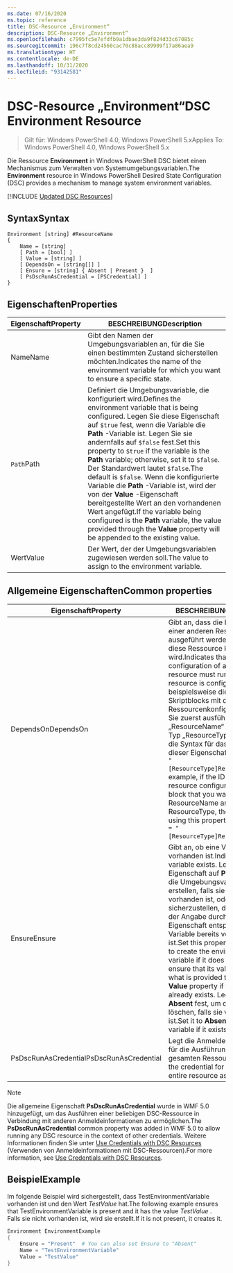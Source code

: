 ```yaml
---
ms.date: 07/16/2020
ms.topic: reference
title: DSC-Resource „Environment“
description: DSC-Resource „Environment“
ms.openlocfilehash: c7995fc5e7efdfb9a1dbae3da9f824d33c67085c
ms.sourcegitcommit: 196c7f8cd24560cac70c88acc89909f17a86aea9
ms.translationtype: HT
ms.contentlocale: de-DE
ms.lasthandoff: 10/31/2020
ms.locfileid: "93142581"
---
```

# <a name="dsc-environment-resource"></a><span data-ttu-id="f8e8d-103">DSC-Resource „Environment“</span><span class="sxs-lookup"><span data-stu-id="f8e8d-103">DSC Environment Resource</span></span>

> <span data-ttu-id="f8e8d-104">Gilt für: Windows PowerShell 4.0, Windows PowerShell 5.x</span><span class="sxs-lookup"><span data-stu-id="f8e8d-104">Applies To: Windows PowerShell 4.0, Windows PowerShell 5.x</span></span>

<span data-ttu-id="f8e8d-105">Die Ressource **Environment** in Windows PowerShell DSC bietet einen Mechanismus zum Verwalten von Systemumgebungsvariablen.</span><span class="sxs-lookup"><span data-stu-id="f8e8d-105">The **Environment** resource in Windows PowerShell Desired State Configuration (DSC) provides a mechanism to manage system environment variables.</span></span>

[!INCLUDE [Updated DSC Resources](../../../../../includes/dsc-resources.md)]

## <a name="syntax"></a><span data-ttu-id="f8e8d-106">Syntax</span><span class="sxs-lookup"><span data-stu-id="f8e8d-106">Syntax</span></span>

```Syntax
Environment [string] #ResourceName
{
    Name = [string]
    [ Path = [bool] ]
    [ Value = [string] ]
    [ DependsOn = [string[]] ]
    [ Ensure = [string] { Absent | Present }  ]
    [ PsDscRunAsCredential = [PSCredential] ]
}
```

## <a name="properties"></a><span data-ttu-id="f8e8d-107">Eigenschaften</span><span class="sxs-lookup"><span data-stu-id="f8e8d-107">Properties</span></span>

|<span data-ttu-id="f8e8d-108">Eigenschaft</span><span class="sxs-lookup"><span data-stu-id="f8e8d-108">Property</span></span> |<span data-ttu-id="f8e8d-109">BESCHREIBUNG</span><span class="sxs-lookup"><span data-stu-id="f8e8d-109">Description</span></span> |
|---|---|
|<span data-ttu-id="f8e8d-110">Name</span><span class="sxs-lookup"><span data-stu-id="f8e8d-110">Name</span></span> |<span data-ttu-id="f8e8d-111">Gibt den Namen der Umgebungsvariablen an, für die Sie einen bestimmten Zustand sicherstellen möchten.</span><span class="sxs-lookup"><span data-stu-id="f8e8d-111">Indicates the name of the environment variable for which you want to ensure a specific state.</span></span> |
|<span data-ttu-id="f8e8d-112">`Path`</span><span class="sxs-lookup"><span data-stu-id="f8e8d-112">Path</span></span> |<span data-ttu-id="f8e8d-113">Definiert die Umgebungsvariable, die konfiguriert wird.</span><span class="sxs-lookup"><span data-stu-id="f8e8d-113">Defines the environment variable that is being configured.</span></span> <span data-ttu-id="f8e8d-114">Legen Sie diese Eigenschaft auf `$true` fest, wenn die Variable die **Path** -Variable ist. Legen Sie sie andernfalls auf `$false` fest.</span><span class="sxs-lookup"><span data-stu-id="f8e8d-114">Set this property to `$true` if the variable is the **Path** variable; otherwise, set it to `$false`.</span></span> <span data-ttu-id="f8e8d-115">Der Standardwert lautet `$false`.</span><span class="sxs-lookup"><span data-stu-id="f8e8d-115">The default is `$false`.</span></span> <span data-ttu-id="f8e8d-116">Wenn die konfigurierte Variable die **Path** -Variable ist, wird der von der **Value** -Eigenschaft bereitgestellte Wert an den vorhandenen Wert angefügt.</span><span class="sxs-lookup"><span data-stu-id="f8e8d-116">If the variable being configured is the **Path** variable, the value provided through the **Value** property will be appended to the existing value.</span></span> |
|<span data-ttu-id="f8e8d-117">Wert</span><span class="sxs-lookup"><span data-stu-id="f8e8d-117">Value</span></span> |<span data-ttu-id="f8e8d-118">Der Wert, der der Umgebungsvariablen zugewiesen werden soll.</span><span class="sxs-lookup"><span data-stu-id="f8e8d-118">The value to assign to the environment variable.</span></span> |

## <a name="common-properties"></a><span data-ttu-id="f8e8d-119">Allgemeine Eigenschaften</span><span class="sxs-lookup"><span data-stu-id="f8e8d-119">Common properties</span></span>

|<span data-ttu-id="f8e8d-120">Eigenschaft</span><span class="sxs-lookup"><span data-stu-id="f8e8d-120">Property</span></span> |<span data-ttu-id="f8e8d-121">BESCHREIBUNG</span><span class="sxs-lookup"><span data-stu-id="f8e8d-121">Description</span></span> |
|---|---|
|<span data-ttu-id="f8e8d-122">DependsOn</span><span class="sxs-lookup"><span data-stu-id="f8e8d-122">DependsOn</span></span> |<span data-ttu-id="f8e8d-123">Gibt an, dass die Konfiguration einer anderen Ressource ausgeführt werden muss, bevor diese Ressource konfiguriert wird.</span><span class="sxs-lookup"><span data-stu-id="f8e8d-123">Indicates that the configuration of another resource must run before this resource is configured.</span></span> <span data-ttu-id="f8e8d-124">Wenn beispielsweise die ID des Skriptblocks mit der Ressourcenkonfiguration, den Sie zuerst ausführen möchten, „ResourceName“ und dessen Typ „ResourceType“ ist, lautet die Syntax für das Verwenden dieser Eigenschaft `DependsOn = "[ResourceType]ResourceName"`.</span><span class="sxs-lookup"><span data-stu-id="f8e8d-124">For example, if the ID of the resource configuration script block that you want to run first is ResourceName and its type is ResourceType, the syntax for using this property is `DependsOn = "[ResourceType]ResourceName"`.</span></span> |
|<span data-ttu-id="f8e8d-125">Ensure</span><span class="sxs-lookup"><span data-stu-id="f8e8d-125">Ensure</span></span> |<span data-ttu-id="f8e8d-126">Gibt an, ob eine Variable vorhanden ist.</span><span class="sxs-lookup"><span data-stu-id="f8e8d-126">Indicates if a variable exists.</span></span> <span data-ttu-id="f8e8d-127">Legen Sie diese Eigenschaft auf **Present** fest, um die Umgebungsvariable zu erstellen, falls sie noch nicht vorhanden ist, oder um sicherzustellen, dass ihr Wert der Angabe durch die **Value** -Eigenschaft entspricht, wenn die Variable bereits vorhanden ist.</span><span class="sxs-lookup"><span data-stu-id="f8e8d-127">Set this property to **Present** to create the environment variable if it does not exist or to ensure that its value matches what is provided through the **Value** property if the variable already exists.</span></span> <span data-ttu-id="f8e8d-128">Legen Sie sie auf **Absent** fest, um die Variable zu löschen, falls sie vorhanden ist.</span><span class="sxs-lookup"><span data-stu-id="f8e8d-128">Set it to **Absent** to delete the variable if it exists.</span></span> |
|<span data-ttu-id="f8e8d-129">PsDscRunAsCredential</span><span class="sxs-lookup"><span data-stu-id="f8e8d-129">PsDscRunAsCredential</span></span> |<span data-ttu-id="f8e8d-130">Legt die Anmeldeinformationen für die Ausführung der gesamten Ressource fest.</span><span class="sxs-lookup"><span data-stu-id="f8e8d-130">Sets the credential for running the entire resource as.</span></span> |

> [!NOTE]
> <span data-ttu-id="f8e8d-131">Die allgemeine Eigenschaft **PsDscRunAsCredential** wurde in WMF 5.0 hinzugefügt, um das Ausführen einer beliebigen DSC-Ressource in Verbindung mit anderen Anmeldeinformationen zu ermöglichen.</span><span class="sxs-lookup"><span data-stu-id="f8e8d-131">The **PsDscRunAsCredential** common property was added in WMF 5.0 to allow running any DSC resource in the context of other credentials.</span></span> <span data-ttu-id="f8e8d-132">Weitere Informationen finden Sie unter [Use Credentials with DSC Resources](../../../configurations/runasuser.md) (Verwenden von Anmeldeinformationen mit DSC-Ressourcen).</span><span class="sxs-lookup"><span data-stu-id="f8e8d-132">For more information, see [Use Credentials with DSC Resources](../../../configurations/runasuser.md).</span></span>

## <a name="example"></a><span data-ttu-id="f8e8d-133">Beispiel</span><span class="sxs-lookup"><span data-stu-id="f8e8d-133">Example</span></span>

<span data-ttu-id="f8e8d-134">Im folgende Beispiel wird sichergestellt, dass TestEnvironmentVariable vorhanden ist und den Wert _TestValue_ hat.</span><span class="sxs-lookup"><span data-stu-id="f8e8d-134">The following example ensures that TestEnvironmentVariable is present and it has the value _TestValue_ .</span></span> <span data-ttu-id="f8e8d-135">Falls sie nicht vorhanden ist, wird sie erstellt.</span><span class="sxs-lookup"><span data-stu-id="f8e8d-135">If it is not present, it creates it.</span></span>

```powershell
Environment EnvironmentExample
{
    Ensure = "Present"  # You can also set Ensure to "Absent"
    Name = "TestEnvironmentVariable"
    Value = "TestValue"
}
```

